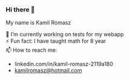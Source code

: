 ### Hi there 👋
My name is Kamil Romasz

🔭 I’m currently working on tests for my webapp <br>
⚡ Fun fact: I have taught math for 8 year <br>
📫 How to reach me: <br>
  - linkedin.com/in/kamil-romasz-2119a180
  - kamilromasz@hotmail.com


<!--
**kammy381/kammy381** is a ✨ _special_ ✨ repository because its `README.md` (this file) appears on your GitHub profile.

Here are some ideas to get you started:

- 🔭 I’m currently working on ...
- 🌱 I’m currently learning ...
- 👯 I’m looking to collaborate on ...
- 🤔 I’m looking for help with ...
- 💬 Ask me about ...
- 📫 How to reach me: ...
- 😄 Pronouns: ...
- ⚡ Fun fact: ...
-->
